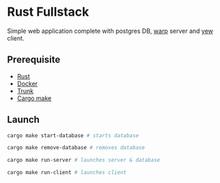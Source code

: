 # Rust Fullstack

Simple web application complete with postgres DB, [warp](https://crates.io/crates/warp) server and [yew](https://crates.io/crates/yew) client.

## Prerequisite

- [Rust](https://www.rust-lang.org/tools/install)
- [Docker](https://docs.docker.com/engine/install/)
- [Trunk](https://trunkrs.dev/)
- [Cargo make](https://github.com/sagiegurari/cargo-make#installation)

## Launch

```sh
cargo make start-database # starts database
```

```sh
cargo make remove-database # removes database
```

```sh
cargo make run-server # launches server & database
```

```sh
cargo make run-client # launches client
```
